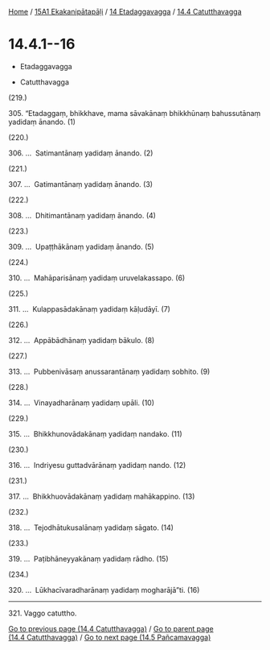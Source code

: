 
[Home](/) / [15A1 Ekakanipātapāḷi](../...md) / [14 Etadaggavagga](...md) / [14.4 Catutthavagga](../15A1/14/14.4.md)

# 14.4.1--16

* Etadaggavagga

* Catutthavagga

(219.)

305\. “Etadaggaṃ, bhikkhave, mama sāvakānaṃ bhikkhūnaṃ bahussutānaṃ yadidaṃ ānando. (1)

(220.)

306\. …  Satimantānaṃ yadidaṃ ānando. (2)

(221.)

307\. …  Gatimantānaṃ yadidaṃ ānando. (3)

(222.)

308\. …  Dhitimantānaṃ yadidaṃ ānando. (4)

(223.)

309\. …  Upaṭṭhākānaṃ yadidaṃ ānando. (5)

(224.)

310\. …  Mahāparisānaṃ yadidaṃ uruvelakassapo. (6)

(225.)

311\. …  Kulappasādakānaṃ yadidaṃ kāḷudāyī. (7)

(226.)

312\. …  Appābādhānaṃ yadidaṃ bākulo. (8)

(227.)

313\. …  Pubbenivāsaṃ anussarantānaṃ yadidaṃ sobhito. (9)

(228.)

314\. …  Vinayadharānaṃ yadidaṃ upāli. (10)

(229.)

315\. …  Bhikkhunovādakānaṃ yadidaṃ nandako. (11)

(230.)

316\. …  Indriyesu guttadvārānaṃ yadidaṃ nando. (12)

(231.)

317\. …  Bhikkhuovādakānaṃ yadidaṃ mahākappino. (13)

(232.)

318\. …  Tejodhātukusalānaṃ yadidaṃ sāgato. (14)

(233.)

319\. …  Paṭibhāneyyakānaṃ yadidaṃ rādho. (15)

(234.)

320\. …  Lūkhacīvaradharānaṃ yadidaṃ mogharājā”ti. (16)

---

321\. Vaggo catuttho.



[Go to previous page (14.4 Catutthavagga)](../15A1/14/14.4.md) / [Go to parent page (14.4 Catutthavagga)](../15A1/14/14.4.md) / [Go to next page (14.5 Pañcamavagga)](../14.5.md)



